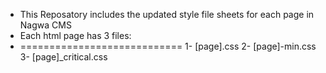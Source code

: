 - This Reposatory includes the updated style file sheets for each page in Nagwa CMS
- Each html page has 3 files:
- ============================
1- [page].css
2- [page]-min.css
3- [page]_critical.css
